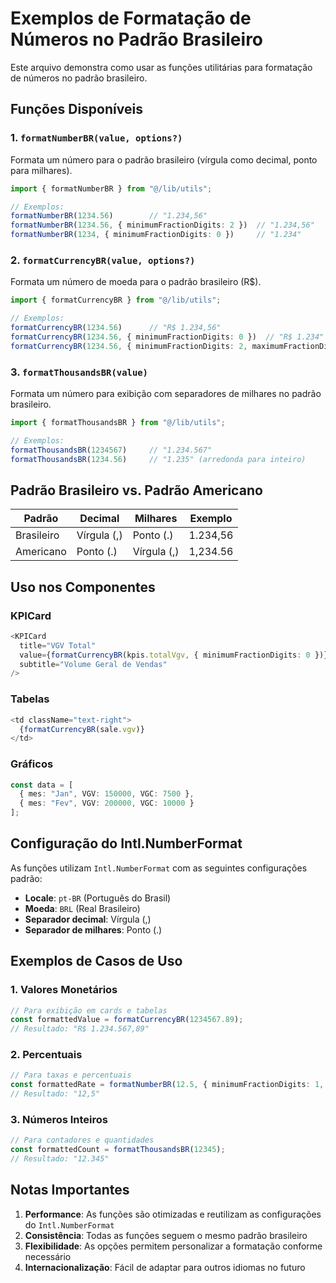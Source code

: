 # Exemplos de Formatação de Números no Padrão Brasileiro

Este arquivo demonstra como usar as funções utilitárias para formatação de números no padrão brasileiro.

## Funções Disponíveis

### 1. `formatNumberBR(value, options?)`
Formata um número para o padrão brasileiro (vírgula como decimal, ponto para milhares).

```typescript
import { formatNumberBR } from "@/lib/utils";

// Exemplos:
formatNumberBR(1234.56)        // "1.234,56"
formatNumberBR(1234.56, { minimumFractionDigits: 2 })  // "1.234,56"
formatNumberBR(1234, { minimumFractionDigits: 0 })     // "1.234"
```

### 2. `formatCurrencyBR(value, options?)`
Formata um número de moeda para o padrão brasileiro (R$).

```typescript
import { formatCurrencyBR } from "@/lib/utils";

// Exemplos:
formatCurrencyBR(1234.56)      // "R$ 1.234,56"
formatCurrencyBR(1234.56, { minimumFractionDigits: 0 })  // "R$ 1.234"
formatCurrencyBR(1234.56, { minimumFractionDigits: 2, maximumFractionDigits: 2 })  // "R$ 1.234,56"
```

### 3. `formatThousandsBR(value)`
Formata um número para exibição com separadores de milhares no padrão brasileiro.

```typescript
import { formatThousandsBR } from "@/lib/utils";

// Exemplos:
formatThousandsBR(1234567)     // "1.234.567"
formatThousandsBR(1234.56)     // "1.235" (arredonda para inteiro)
```

## Padrão Brasileiro vs. Padrão Americano

| Padrão | Decimal | Milhares | Exemplo |
|--------|---------|----------|---------|
| Brasileiro | Vírgula (,) | Ponto (.) | 1.234,56 |
| Americano | Ponto (.) | Vírgula (,) | 1,234.56 |

## Uso nos Componentes

### KPICard
```typescript
<KPICard
  title="VGV Total"
  value={formatCurrencyBR(kpis.totalVgv, { minimumFractionDigits: 0 })}
  subtitle="Volume Geral de Vendas"
/>
```

### Tabelas
```typescript
<td className="text-right">
  {formatCurrencyBR(sale.vgv)}
</td>
```

### Gráficos
```typescript
const data = [
  { mes: "Jan", VGV: 150000, VGC: 7500 },
  { mes: "Fev", VGV: 200000, VGC: 10000 }
];
```

## Configuração do Intl.NumberFormat

As funções utilizam `Intl.NumberFormat` com as seguintes configurações padrão:

- **Locale**: `pt-BR` (Português do Brasil)
- **Moeda**: `BRL` (Real Brasileiro)
- **Separador decimal**: Vírgula (,)
- **Separador de milhares**: Ponto (.)

## Exemplos de Casos de Uso

### 1. Valores Monetários
```typescript
// Para exibição em cards e tabelas
const formattedValue = formatCurrencyBR(1234567.89);
// Resultado: "R$ 1.234.567,89"
```

### 2. Percentuais
```typescript
// Para taxas e percentuais
const formattedRate = formatNumberBR(12.5, { minimumFractionDigits: 1, maximumFractionDigits: 1 });
// Resultado: "12,5"
```

### 3. Números Inteiros
```typescript
// Para contadores e quantidades
const formattedCount = formatThousandsBR(12345);
// Resultado: "12.345"
```

## Notas Importantes

1. **Performance**: As funções são otimizadas e reutilizam as configurações do `Intl.NumberFormat`
2. **Consistência**: Todas as funções seguem o mesmo padrão brasileiro
3. **Flexibilidade**: As opções permitem personalizar a formatação conforme necessário
4. **Internacionalização**: Fácil de adaptar para outros idiomas no futuro
